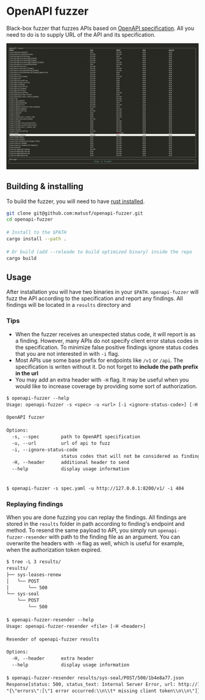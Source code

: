 # OpenAPI fuzzer

Black-box fuzzer that fuzzes APIs based on [OpenAPI specification](https://github.com/OAI/OpenAPI-Specification/). All you need to do is to supply URL of the API and its specification.

![demo](./demo.png)

## Building & installing

To build the fuzzer, you will need to have [rust installed](https://www.rust-lang.org/learn/get-started).

```sh
git clone git@github.com:matusf/openapi-fuzzer.git
cd openapi-fuzzer

# Install to the $PATH
cargo install --path .

# Or build (add --releade to build optimized binary) inside the repo
cargo build
```

## Usage

After installation you will have two binaries in your `$PATH`. `openapi-fuzzer` will fuzz the API according to the specification and report any findings. All findings will be located in a `results` directory and

### Tips

- When the fuzzer receives an unexpected status code, it will report is as a finding. However, many APIs do not specify client error status codes in the specification. To minimize false positive findings ignore status codes that you are not interested in with `-i` flag.
- Most APIs use some base prefix for endpoints like `/v1` or `/api`. The specification is writen without it. Do not forget to **include the path prefix in the url**
- You may add an extra header with `-H` flag. It may be useful when you would like to increase coverage by providing some sort of authorization.

```txt
$ openapi-fuzzer --help
Usage: openapi-fuzzer -s <spec> -u <url> [-i <ignore-status-code>] [-H <header>]

OpenAPI fuzzer

Options:
  -s, --spec        path to OpenAPI specification
  -u, --url         url of api to fuzz
  -i, --ignore-status-code
                    status codes that will not be considered as finding
  -H, --header      additional header to send
  --help            display usage information


$ openapi-fuzzer -s spec.yaml -u http://127.0.0.1:8200/v1/ -i 404
```

### Replaying findings

When you are done fuzzing you can replay the findings. All findings are stored in the `results` folder in path according to finding's endpoint and method. To resend the same payload to API, you simply run `openapi-fuzzer-resender` with path to the finding file as an argument. You can overwrite the headers with `-H` flag as well, which is useful for example, when the authorization token expired.

```txt
$ tree -L 3 results/
results/
├── sys-leases-renew
│   └── POST
│       └── 500
└── sys-seal
    └── POST
        └── 500

$ openapi-fuzzer-resender --help
Usage: openapi-fuzzer-resender <file> [-H <header>]

Resender of openapi-fuzzer results

Options:
  -H, --header      extra header
  --help            display usage information

$ openapi-fuzzer-resender results/sys-seal/POST/500/1b4e8a77.json
Response[status: 500, status_text: Internal Server Error, url: http://127.0.0.1:8200/v1/sys/seal]
"{\"errors\":[\"1 error occurred:\\n\\t* missing client token\\n\\n\"]}\n"
```
